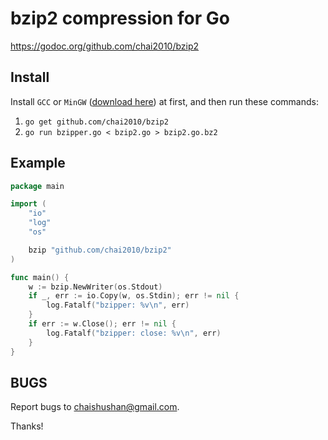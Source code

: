 # bzip2 compression for Go

https://godoc.org/github.com/chai2010/bzip2

## Install

Install `GCC` or `MinGW` ([download here](http://tdm-gcc.tdragon.net/download)) at first,
and then run these commands:

1. `go get github.com/chai2010/bzip2`
2. `go run bzipper.go < bzip2.go > bzip2.go.bz2`


## Example

```Go
package main

import (
	"io"
	"log"
	"os"

	bzip "github.com/chai2010/bzip2"
)

func main() {
	w := bzip.NewWriter(os.Stdout)
	if _, err := io.Copy(w, os.Stdin); err != nil {
		log.Fatalf("bzipper: %v\n", err)
	}
	if err := w.Close(); err != nil {
		log.Fatalf("bzipper: close: %v\n", err)
	}
}
```

## BUGS

Report bugs to <chaishushan@gmail.com>.

Thanks!
